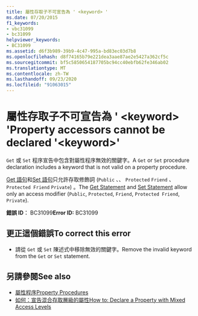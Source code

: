 ```yaml
---
title: 屬性存取子不可宣告為 ' <keyword> '
ms.date: 07/20/2015
f1_keywords:
- vbc31099
- bc31099
helpviewer_keywords:
- BC31099
ms.assetid: d6f3b989-39b9-4c47-995a-bd83ec03d7b8
ms.openlocfilehash: d8f74165b79e221dea3aae87ae2e5427a362cf5c
ms.sourcegitcommit: bf5c5850654187705bc94cc40ebfb62fe346ab02
ms.translationtype: MT
ms.contentlocale: zh-TW
ms.lasthandoff: 09/23/2020
ms.locfileid: "91063015"
---
```

# <a name="property-accessors-cannot-be-declared-keyword"></a><span data-ttu-id="8485a-102">屬性存取子不可宣告為 ' \<keyword> '</span><span class="sxs-lookup"><span data-stu-id="8485a-102">Property accessors cannot be declared '\<keyword>'</span></span>

<span data-ttu-id="8485a-103">`Get` 或 `Set` 程序宣告中包含對屬性程序無效的關鍵字。</span><span class="sxs-lookup"><span data-stu-id="8485a-103">A `Get` or `Set` procedure declaration includes a keyword that is not valid on a property procedure.</span></span>  
  
 <span data-ttu-id="8485a-104">[Get 語句](../language-reference/statements/get-statement.md)和[Set 語句](../language-reference/statements/set-statement.md)只允許存取修飾詞 (`Public` 、、 `Protected` `Friend` 、 `Protected Friend` `Private`) 。</span><span class="sxs-lookup"><span data-stu-id="8485a-104">The [Get Statement](../language-reference/statements/get-statement.md) and [Set Statement](../language-reference/statements/set-statement.md) allow only an access modifier (`Public`, `Protected`, `Friend`, `Protected Friend`, `Private`).</span></span>  
  
 <span data-ttu-id="8485a-105">**錯誤 ID︰** BC31099</span><span class="sxs-lookup"><span data-stu-id="8485a-105">**Error ID:** BC31099</span></span>  
  
## <a name="to-correct-this-error"></a><span data-ttu-id="8485a-106">更正這個錯誤</span><span class="sxs-lookup"><span data-stu-id="8485a-106">To correct this error</span></span>  
  
- <span data-ttu-id="8485a-107">請從 `Get` 或 `Set` 陳述式中移除無效的關鍵字。</span><span class="sxs-lookup"><span data-stu-id="8485a-107">Remove the invalid keyword from the `Get` or `Set` statement.</span></span>  
  
## <a name="see-also"></a><span data-ttu-id="8485a-108">另請參閱</span><span class="sxs-lookup"><span data-stu-id="8485a-108">See also</span></span>

- [<span data-ttu-id="8485a-109">屬性程序</span><span class="sxs-lookup"><span data-stu-id="8485a-109">Property Procedures</span></span>](../programming-guide/language-features/procedures/property-procedures.md)
- [<span data-ttu-id="8485a-110">如何：宣告混合存取層級的屬性</span><span class="sxs-lookup"><span data-stu-id="8485a-110">How to: Declare a Property with Mixed Access Levels</span></span>](../programming-guide/language-features/procedures/how-to-declare-a-property-with-mixed-access-levels.md)
